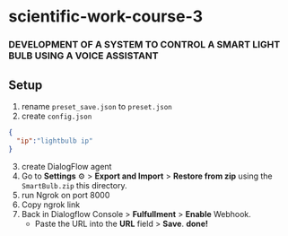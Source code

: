 # scientific-work-course-3
### DEVELOPMENT OF A SYSTEM TO CONTROL A SMART LIGHT BULB USING A VOICE ASSISTANT
## Setup
1. rename `preset_save.json` to `preset.json`
2. create `config.json`
  ```JSON
  {
    "ip":"lightbulb ip"
  }
  ```
3. create DialogFlow agent
4. Go to **Settings** ⚙ > **Export and Import** > **Restore from zip** using the `SmartBulb.zip` this directory.
5. run Ngrok on port 8000
6. Copy ngrok link
7. Back in Dialogflow Console > **Fulfullment** > **Enable** Webhook.
      + Paste the URL into the **URL** field > **Save**.
**done!**
